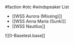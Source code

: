 #faction #otc #windspeaker
List
- [[WSS Aurora (Missing)]]
- [[WSS Anna Maria (Sunk)]]
- [[WSS Nautilus]]

![[0-Basetest.base]]